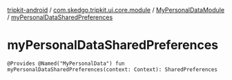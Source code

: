 [tripkit-android](../../index.md) / [com.skedgo.tripkit.ui.core.module](../index.md) / [MyPersonalDataModule](index.md) / [myPersonalDataSharedPreferences](./my-personal-data-shared-preferences.md)

# myPersonalDataSharedPreferences

`@Provides @Named("MyPersonalData") fun myPersonalDataSharedPreferences(context: Context): SharedPreferences`